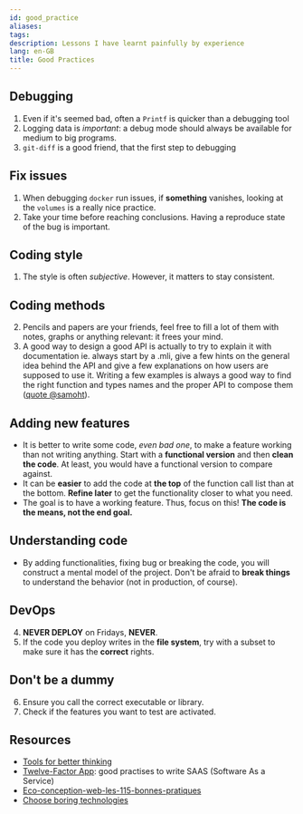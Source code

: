 ```yaml
---
id: good_practice
aliases: 
tags: 
description: Lessons I have learnt painfully by experience
lang: en-GB
title: Good Practices
---
```


## Debugging

1. Even if it's seemed bad, often a `Printf` is quicker than a debugging tool
2. Logging data is *important*: a debug mode should always be available for medium to big programs.
3. `git-diff` is a good friend, that the first step to debugging

## Fix issues

1. When debugging `docker` run issues, if **something** vanishes, looking at the `volumes` is a really nice practice.
2. Take your time before reaching conclusions. Having a reproduce state of the bug is important.

## Coding style

1. The style is often _subjective_. However, it matters to stay consistent.

## Coding methods

2. Pencils and papers are your friends, feel free to fill a lot of them with notes, graphs or anything relevant: it frees your mind.
3. A good way to design a good API is actually to try to explain it with documentation ie. always start by a .mli, give a few hints on the general idea behind the API and give a few explanations on how users are supposed to use it. Writing a few examples is always a good way to find the right function and types names and the proper API to compose them ([quote @samoht](https://github.com/mirage/irmin/pull/1817)).

## Adding new features

- It is better to write some code, _even bad one_, to make a feature working than not writing anything. Start with a **functional version** and then **clean the code**. At least, you would have a functional version to compare against.
- It can be **easier** to add the code at **the top** of the function call list than at the bottom. **Refine later** to get the functionality closer to what you need.
- The goal is to have a working feature. Thus, focus on this! **The code is the means, not the end goal.**
## Understanding code

- By adding functionalities, fixing bug or breaking the code, you will construct a mental model of the project. Don't be afraid to **break things** to understand the behavior (not in production, of course).

## DevOps

4. **NEVER DEPLOY** on Fridays, **NEVER**.
5. If the code you deploy writes in the **file system**, try with a subset to make sure it has the **correct** rights.

## Don't be a dummy

6. Ensure you call the correct executable or library.
7. Check if the features you want to test are activated.

## Resources

* [Tools for better thinking](https://untools.co/)
* [Twelve-Factor App](https://12factor.net/): good practises to write SAAS (Software As a Service)
* [Eco-conception-web-les-115-bonnes-pratiques](http://raphael-lemaire.com/2018/05/22/resume-de-livre-eco-conception-web-les-115-bonnes-pratiques/)
* [Choose boring technologies](https://web.archive.org/web/20210810063956/http://boringtechnology.club/)
